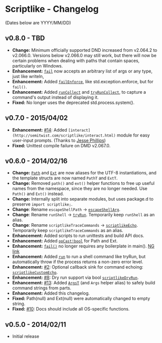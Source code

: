 Scriptlike - Changelog
======================

(Dates below are YYYY/MM/DD)

v0.8.0 - TBD
-------------------
- **Change:** Minimum officially supported DND increased from v2.064.2 to v2.066.0. Versions below v2.066.0 may still work, but there will now be certain problems when dealing with paths that contain spaces, particularly on Windows.
- **Enhancement:** [```fail```](http://semitwist.com/scriptlike/fail.html#fail) now accepts an arbitrary list of args or any type, just like writeln,
- **Enhancement:** Added [```failEnforce```](http://semitwist.com/scriptlike/fail.html#failEnforce), like std.exception.enforce, but for ```fail()```.
- **Enhancement:** Added [```runCollect```](http://semitwist.com/scriptlike/path.html#runCollect) and [```tryRunCollect```](http://semitwist.com/scriptlike/path.html#tryRunCollect), to capture a command's output instead of displaying it.
- **Fixed:** No longer uses the deprecated std.process.system().

v0.7.0 - 2015/04/02
-------------------
- **Enhancement:** [#14](https://github.com/Abscissa/scriptlike/issues/14): Added ```[interact](http://semitwist.com/scriptlike/interact.html)``` module for easy user-input prompts. (Thanks to [Jesse Phillips](https://github.com/JesseKPhillips))
- **Fixed:** Unittest compile failure on DMD v2.067.0.

v0.6.0 - 2014/02/16
-------------------
- **Change:** [```Path```](http://semitwist.com/scriptlike/path.html#PathT) and [```Ext```](http://semitwist.com/scriptlike/path.html#ExtT) are now aliases for the UTF-8 instantiations, and the template structs are now named ```PathT``` and ```ExtT```.
- **Change:** Removed ```path()``` and ```ext()``` helper functions to free up useful names from the namespace, since they are no longer needed. Use ```Path()``` and ```Ext()``` instead.
- **Change:** Internally split into separate modules, but uses package.d to preserve ```import scriptlike;```.
- **Change**: Rename ```escapeShellPath``` -> [```escapeShellArg```](http://semitwist.com/scriptlike/path.html#escapeShellArg).
- **Change**: Rename ```runShell``` -> [```tryRun```](http://semitwist.com/scriptlike/path.html#tryRun). Temporarily keep ```runShell``` as an alias.
- **Change**: Rename ```scriptlikeTraceCommands``` -> [```scriptlikeEcho```](http://semitwist.com/scriptlike/path.html#scriptlikeEcho). Temporarily keep ```scriptlikeTraceCommands``` as an alias.
- **Enhancement:** Added scripts to run unittests and build API docs.
- **Enhancement:** Added [```opCast!bool```](http://semitwist.com/scriptlike/path.html#opCast) for Path and Ext.
- **Enhancement:** [```fail()```](http://semitwist.com/scriptlike/fail.html) no longer requires any boilerplate in main(). [NG link](http://forum.dlang.org/thread/ldc6qt$22tv$1@digitalmars.com)
- **Enhancement:** Added [```run```](http://semitwist.com/scriptlike/path.html#run) to run a shell command like tryRun, but automatically throw if the process returns a non-zero error level.
- **Enhancement:** [#2](https://github.com/Abscissa/scriptlike/issues/2): Optional callback sink for command echoing: [```scriptlikeCustomEcho```](http://semitwist.com/scriptlike/path.html#scriptlikeCustomEcho).
- **Enhancement:** [#8](https://github.com/Abscissa/scriptlike/issues/8): Dry run support via bool [```scriptlikeDryRun```](http://semitwist.com/scriptlike/path.html#scriptlikeDryRun).
- **Enhancement:** [#13](https://github.com/Abscissa/scriptlike/issues/13): Added [```ArgsT```](http://semitwist.com/scriptlike/path.html#ArgsT) (and ```Args``` helper alias) to safely build command strings from parts.
- **Enhancement:** Added this changelog.
- **Fixed:** Path(null) and Ext(null) were automatically changed to empty string.
- **Fixed:** [#10](https://github.com/Abscissa/scriptlike/issues/10): Docs should include all OS-specific functions.

v0.5.0 - 2014/02/11
-------------------
- Initial release
